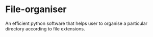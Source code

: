# File-organiser
An efficient python software that helps user to organise a particular directory according to file extensions.
